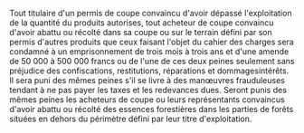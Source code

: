 Tout titulaire d'un permis de coupe convaincu d'avoir
dépassé l'exploitation de la quantité du produits autorises, tout
acheteur de coupe convaincu d'avoir abattu ou récolté dans sa coupe ou
sur le terrain défini par son permis d'autres produits que ceux faisant
l'objet du cahier des charges sera condamné à un emprisonnement de
trois mois à trois ans et d'une amende de 50 000 à 500 000 francs ou de
l'une de ces deux peines seulement sans préjudice des confiscations,
restitu­tions, réparations et dommagesintérêts.
Il sera puni des mêmes peines s'il se livre à des manœuvres frauduleuses
tendant à ne pas payer les taxes et les redevances dues.
Seront punis des mêmes peines les acheteurs de coupe ou leurs
représentants convaincus d'avoir abattu ou récolté des essences
fores­tières dans les parties de forêts situées en dehors du périmètre
défini par leur titre d'exploitation.